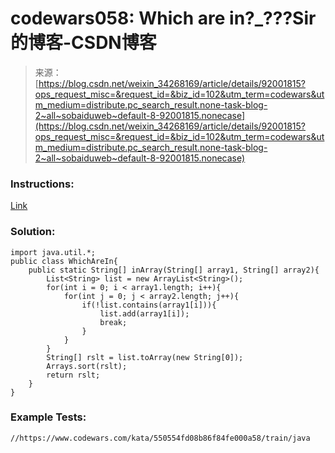 <!--yml
category: codewars
date: 2022-08-13 11:46:49
-->

# codewars058: Which are in?_???Sir的博客-CSDN博客

> 来源：[https://blog.csdn.net/weixin_34268169/article/details/92001815?ops_request_misc=&request_id=&biz_id=102&utm_term=codewars&utm_medium=distribute.pc_search_result.none-task-blog-2~all~sobaiduweb~default-8-92001815.nonecase](https://blog.csdn.net/weixin_34268169/article/details/92001815?ops_request_misc=&request_id=&biz_id=102&utm_term=codewars&utm_medium=distribute.pc_search_result.none-task-blog-2~all~sobaiduweb~default-8-92001815.nonecase)

### Instructions:

[Link](https://www.codewars.com/kata/550554fd08b86f84fe000a58/train/java)

### Solution:

```
import java.util.*;
public class WhichAreIn{
    public static String[] inArray(String[] array1, String[] array2){
        List<String> list = new ArrayList<String>();
        for(int i = 0; i < array1.length; i++){
            for(int j = 0; j < array2.length; j++){
                if(!list.contains(array1[i])){
                    list.add(array1[i]);
                    break;
                }    
            }    
        }    
        String[] rslt = list.toArray(new String[0]);
        Arrays.sort(rslt);
        return rslt;
    }    
} 
```

### Example Tests:

```
//https://www.codewars.com/kata/550554fd08b86f84fe000a58/train/java 
```